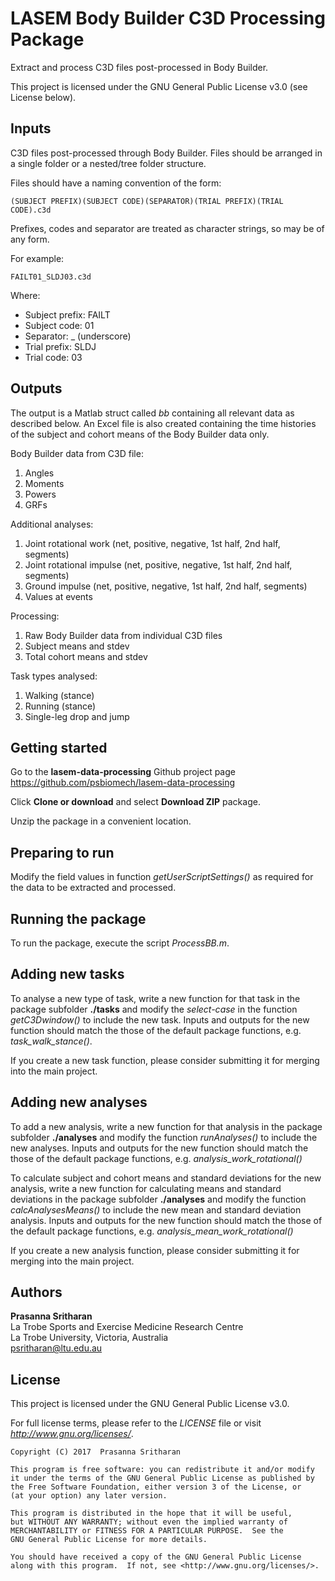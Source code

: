 # LASEM Body Builder C3D Processing Package

Extract and process C3D files post-processed in Body Builder.

This project is licensed under the GNU General Public License v3.0 (see License below).


## Inputs

C3D files post-processed through Body Builder. Files should be arranged in a single folder or a nested/tree folder structure.

Files should have a naming convention of the form:
```text
(SUBJECT PREFIX)(SUBJECT CODE)(SEPARATOR)(TRIAL PREFIX)(TRIAL CODE).c3d
```

Prefixes, codes and separator are treated as character strings, so may be of any form.

For example:
```text
FAILT01_SLDJ03.c3d
```
Where:
* Subject prefix: FAILT
* Subject code: 01
* Separator: \_ (underscore)
* Trial prefix: SLDJ
* Trial code: 03

## Outputs

The output is a Matlab struct called *bb* containing all relevant data as described below. An Excel file is also created containing the time histories of the subject and cohort means of the Body Builder data only.

Body Builder data from C3D file:
1. Angles
2. Moments
3. Powers
4. GRFs

Additional analyses:
1. Joint rotational work (net, positive, negative, 1st half, 2nd half, segments)
2. Joint rotational impulse (net, positive, negative, 1st half, 2nd half, segments)
3. Ground impulse (net, positive, negative, 1st half, 2nd half, segments)
4. Values at events

Processing: 
1. Raw Body Builder data from individual C3D files
2. Subject means and stdev
3. Total cohort means and stdev

Task types analysed:
1. Walking (stance)
2. Running (stance)
3. Single-leg drop and jump

## Getting started

Go to the **lasem-data-processing** Github project page https://github.com/psbiomech/lasem-data-processing

Click **Clone or download** and select **Download ZIP** package.

Unzip the package in a convenient location.

## Preparing to run

Modify the field values in function *getUserScriptSettings()* as required for the data to be extracted and processed. 

## Running the package

To run the package, execute the script *ProcessBB.m*.

## Adding new tasks

To analyse a new type of task, write a new function for that task in the package subfolder **./tasks** and modify the *select-case* in the function *getC3Dwindow()* to include the new task. Inputs and outputs for the new function should match the those of the default package functions, e.g. *task_walk_stance()*.

If you create a new task function, please consider submitting it for merging into the main project.

## Adding new analyses

To add a new analysis, write a new function for that analysis in the package subfolder **./analyses** and modify the function *runAnalyses()* to include the new analyses. Inputs and outputs for the new function should match the those of the default package functions, e.g. *analysis_work_rotational()*

To calculate subject and cohort means and standard deviations for the new analysis, write a new function for calculating means and standard deviations in the package subfolder **./analyses** and modify the function *calcAnalysesMeans()* to include the new mean and standard deviation analysis. Inputs and outputs for the new function should match the those of the default package functions, e.g. *analysis_mean_work_rotational()* 

If you create a new analysis function, please consider submitting it for merging into the main project.

## Authors

**Prasanna Sritharan**  
La Trobe Sports and Exercise Medicine Research Centre  
La Trobe University, Victoria, Australia  
psritharan@ltu.edu.au

## License

This project is licensed under the GNU General Public License v3.0.

For full license terms, please refer to the *LICENSE* file or visit *http://www.gnu.org/licenses/*.

	Copyright (C) 2017  Prasanna Sritharan

    This program is free software: you can redistribute it and/or modify
    it under the terms of the GNU General Public License as published by
    the Free Software Foundation, either version 3 of the License, or
    (at your option) any later version.

    This program is distributed in the hope that it will be useful,
    but WITHOUT ANY WARRANTY; without even the implied warranty of
    MERCHANTABILITY or FITNESS FOR A PARTICULAR PURPOSE.  See the
    GNU General Public License for more details.

    You should have received a copy of the GNU General Public License
    along with this program.  If not, see <http://www.gnu.org/licenses/>.
    
